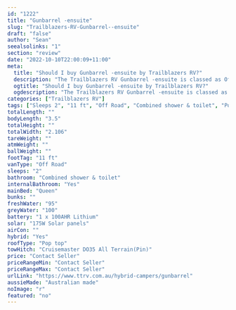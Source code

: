 ```yaml
---
id: "1222"
title: "Gunbarrel -ensuite"
slug: "Trailblazers-RV-Gunbarrel--ensuite"
draft: "false"
author: "Sean"
seealsolinks: "1"
section: "review"
date: "2022-10-10T22:00:09+11:00"
meta:
  title: "Should I buy Gunbarrel -ensuite by Trailblazers RV?"
  description: "The Trailblazers RV Gunbarrel -ensuite is classed as Off Road, and sleeps 2 people. It is Australian made and comes in at 11 ft. It generally has Combined shower & toilet."
  ogtitle: "Should I buy Gunbarrel -ensuite by Trailblazers RV?"
  ogdescription: "The Trailblazers RV Gunbarrel -ensuite is classed as Off Road, and sleeps 2 people. It is Australian made and comes in at 11 ft. It generally has Combined shower & toilet."
categories: ["Trailblazers RV"]
tags: ["Sleeps 2", "11 ft", "Off Road", "Combined shower & toilet", "Pop top", "Price Unknown"]
totalLength: ""
bodyLength: "3.5"
totalHeight: ""
totalWidth: "2.106"
tareWeight: ""
atmWeight: ""
ballWeight: ""
footTag: "11 ft"
vanType: "Off Road"
sleeps: "2"
bathroom: "Combined shower & toilet"
internalBathroom: "Yes"
mainBed: "Queen"
bunks: ""
freshWater: "95"
greyWater: "100"
battery: "1 x 100AHR Lithium"
solar: "175W Solar panels"
airCon: ""
hybrid: "Yes"
roofType: "Pop top"
towHitch: "Cruisemaster DO35 All Terrain(Pin)"
price: "Contact Seller"
priceRangeMin: "Contact Seller"
priceRangeMax: "Contact Seller"
urlLink: "https://www.ttrv.com.au/hybrid-campers/gunbarrel"
aussieMade: "Australian made"
noImage: "r"
featured: "no"
---
```

